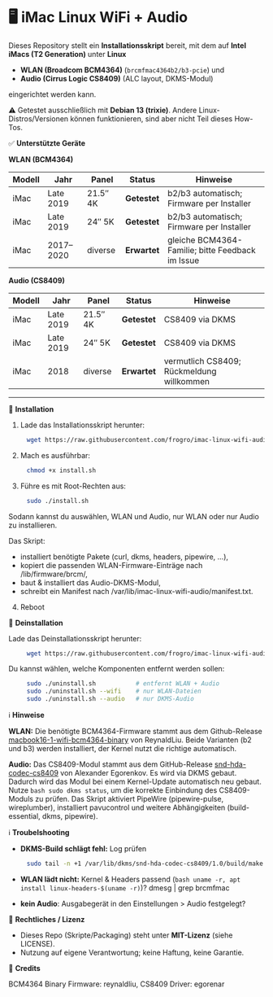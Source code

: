 # 🖥️ iMac Linux WiFi + Audio 
Dieses Repository stellt ein **Installationsskript** bereit, mit dem auf **Intel iMacs (T2 Generation)** unter **Linux** 

- **WLAN (Broadcom BCM4364)** (`brcmfmac4364b2/b3-pcie`) und
- **Audio (Cirrus Logic CS8409)** (ALC layout, DKMS-Modul)

eingerichtet werden kann. 

⚠️ Getestet ausschließlich mit **Debian 13 (trixie)**. Andere Linux-Distros/Versionen können funktionieren, sind aber nicht Teil dieses How-Tos.

✅ **Unterstützte Geräte**

**WLAN (BCM4364)**

| Modell | Jahr      | Panel    | Status       | Hinweise                                         |
| ------ | --------- | -------- | ------------ | ------------------------------------------------ |
| iMac   | Late 2019 | 21.5″ 4K | **Getestet** | b2/b3 automatisch; Firmware per Installer        |
| iMac   | Late 2019 | 24″ 5K   | **Getestet** | b2/b3 automatisch; Firmware per Installer        |
| iMac   | 2017–2020 | diverse  | **Erwartet** | gleiche BCM4364-Familie; bitte Feedback im Issue |

**Audio (CS8409)**

| Modell | Jahr      | Panel    | Status       | Hinweise                                  |
| ------ | --------- | -------- | ------------ | ----------------------------------------- |
| iMac   | Late 2019 | 21.5″ 4K | **Getestet** | CS8409 via DKMS                           |
| iMac   | Late 2019 | 24″ 5K   | **Getestet** | CS8409 via DKMS                           |
| iMac   | 2018      | diverse  | **Erwartet** | vermutlich CS8409; Rückmeldung willkommen |


---

🚀 **Installation**

1. Lade das Installationsskript herunter:
```bash
     wget https://raw.githubusercontent.com/frogro/imac-linux-wifi-audio/main/install.sh
```

2. Mach es ausführbar:
```bash
     chmod +x install.sh
```

3. Führe es mit Root-Rechten aus:
```bash
     sudo ./install.sh
```
Sodann kannst du auswählen, WLAN und Audio, nur WLAN oder nur Audio zu installieren.

Das Skript:

- installiert benötigte Pakete (curl, dkms, headers, pipewire, …),
- kopiert die passenden WLAN-Firmware-Einträge nach /lib/firmware/brcm/,
- baut & installiert das Audio-DKMS-Modul,
- schreibt ein Manifest nach /var/lib/imac-linux-wifi-audio/manifest.txt.

4. Reboot

🔧 **Deinstallation**

Lade das Deinstallationsskript herunter:

```bash
     wget https://raw.githubusercontent.com/frogro/imac-linux-wifi-audio/main/uninstall.sh
```

Du kannst wählen, welche Komponenten entfernt werden sollen:

```bash
     sudo ./uninstall.sh           # entfernt WLAN + Audio
     sudo ./uninstall.sh --wifi    # nur WLAN-Dateien
     sudo ./uninstall.sh --audio   # nur DKMS-Audio   
```

ℹ️ **Hinweise**

**WLAN:**
Die benötigte BCM4364-Firmware stammt aus dem Github-Release <a href="https://github.com/reynaldliu/macbook16-1-wifi-bcm4364-binary" target="_blank">macbook16-1-wifi-bcm4364-binary</a> von ReynaldLiu. Beide Varianten (b2 und b3) werden installiert, der Kernel nutzt die richtige automatisch.

**Audio:**
Das CS8409-Modul stammt aus dem GitHub-Release <a href="https://github.com/egorenar/snd-hda-codec-cs8409" target="_blank">snd-hda-codec-cs8409</a> von Alexander Egorenkov. Es wird via DKMS gebaut. Dadurch wird das Modul bei einem Kernel-Update automatisch neu gebaut. Nutze ```bash sudo dkms status```, um die korrekte Einbindung des CS8409-Moduls zu prüfen. Das Skript aktiviert PipeWire (pipewire-pulse, wireplumber), installiert pavucontrol und weitere Abhängigkeiten (build-essential, dkms, pipewire).

ℹ️ **Troubelshooting**
- **DKMS-Build schlägt fehl:** Log prüfen

```bash
     sudo tail -n +1 /var/lib/dkms/snd-hda-codec-cs8409/1.0/build/make.log
```
- **WLAN lädt nicht:**
     Kernel & Headers passend (```bash uname -r, apt install linux-headers-$(uname -r)```)?
     dmesg | grep brcmfmac
  
- **kein Audio**: Ausgabegerät in den Einstellungen > Audio festgelegt?

📜 **Rechtliches / Lizenz** 
- Dieses Repo (Skripte/Packaging) steht unter **MIT-Lizenz** (siehe LICENSE).
- Nutzung auf eigene Verantwortung; keine Haftung, keine Garantie.

🚀 **Credits**

BCM4364 Binary Firmware: reynaldliu, CS8409 Driver: egorenar
